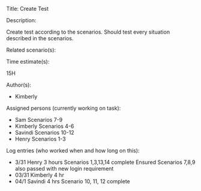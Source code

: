 Title: Create Test

Description:

  Create test according to the scenarios. Should test every situation described in the scenarios.

  
Related scenario(s):


  
Time estimate(s):

  15H

Author(s):

 - Kimberly

Assigned persons (currently working on task):

  - Sam       Scenarios 7-9
  - Kimberly  Scenarios 4-6
  - Savindi   Scenarios 10-12
  - Henry     Scenarios 1-3

Log entries (who worked when and how long on this):
  - 3/31 Henry 3 hours
        Scenarios 1,3,13,14 complete
        Ensured Scenarios 7,8,9 also passed with new login requirement
  - 03/31 Kimberly 4 hr
  - 04/1 Savindi 4 hrs
        Scenario 10, 11, 12 complete
        
